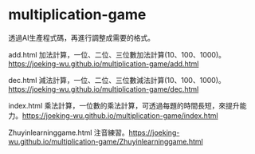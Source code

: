 # multiplication-game

透過AI生產程式碼，再進行調整成需要的格式。

add.html 加法計算，一位、二位、三位數加法計算(10、100、1000)。 https://joeking-wu.github.io/multiplication-game/add.html

dec.html 減法計算，一位、二位、三位數減法計算(10、100、1000)。 https://joeking-wu.github.io/multiplication-game/dec.html

index.html 乘法計算，一位數的乘法計算，可透過每題的時間長短，來提升能力。https://joeking-wu.github.io/multiplication-game/index.html

Zhuyinlearninggame.html 注音練習。https://joeking-wu.github.io/multiplication-game/Zhuyinlearninggame.html
